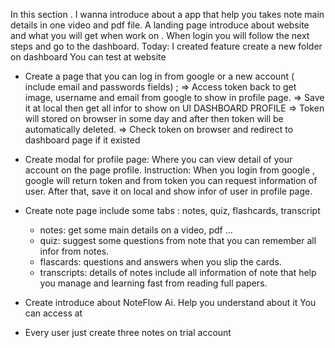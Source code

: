 In this section . I wanna introduce about a app that help you takes note main details in one video and pdf file.
A landing page introduce about website and what you will get when work on .
When login you will follow the  next steps and go to the dashboard.
Today: I created feature create a new folder on dashboard
You can test at website <a> </a>
- Create a page that you can log in from google or a new account ( include email and passwords fields) ;
   => Access token back to get image, username and email from google to show in profile page.
   => Save it at local then get all infor to show on UI DASHBOARD PROFILE
   => Token will stored on browser in some day and after then token will be automatically deleted.
   => Check token on browser and redirect to dashboard page if it existed


- Create modal for profile page: Where you can view detail of your account on the page profile.
   Instruction: When you login from google , google will return token and from token you can request information of user.
   After that, save it on local and show infor of user in profile page.

- Create note page include some tabs : notes, quiz, flashcards, transcript
  + notes: get some main details on a video, pdf ...
  + quiz:  suggest some questions from note that you can remember all infor from notes.
  + flascards: questions and answers when you slip the cards.
  + transcripts: details of notes include all information of note that help you manage and learning fast from reading full papers.

- Create introduce about NoteFlow Ai. Help you understand about it 
  You can access at <a href="https://noteflowai.netlify.app/dashboard/notes/0"></a>



- Every user just create three notes on trial account